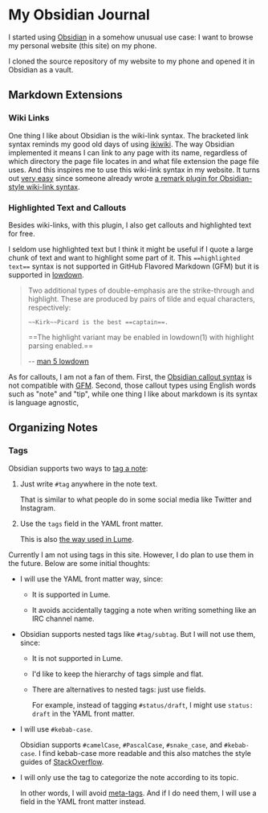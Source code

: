 # My Obsidian Journal

I started using [Obsidian][] in a somehow unusual use case:
I want to browse my personal website (this site) on my phone.

[Obsidian]: https://obsidian.md

I cloned the source repository of my website to my phone and opened it in Obsidian as a vault.

## Markdown Extensions

### Wiki Links

One thing I like about Obsidian is the wiki-link syntax.
The bracketed link syntax reminds my good old days of using [ikiwiki][].
The way Obsidian implemented it means I can link to any page with its name,
regardless of which directory the page file locates in and what file extension the page file uses.
And this inspires me to use this wiki-link syntax in my website.
It turns out [very easy][8dc019a] since someone already wrote [a remark plugin for Obsidian-style wiki-link syntax][remark-obsidian].

[ikiwiki]: https://ikiwiki.info
[8dc019a]: https://github.com/weakish/weakish.github.com/commit/8dc019a4f9e05cfa221589eaf50497f1671617fa
[remark-obsidian]: https://www.npmjs.com/package/remark-obsidian

### Highlighted Text and Callouts

Besides wiki-links, with this plugin, I also get callouts and highlighted text for free.

I seldom use highlighted text but I think it might be useful if I quote a large chunk of text and want to highlight some part of it.
This `==highlighted text==` syntax is not supported in GitHub Flavored Markdown (GFM) but it is supported in [lowdown].

[lowdown]: https://kristaps.bsd.lv/lowdown/

> Two additional types of double-emphasis are the strike-through and highlight.
> These are produced by pairs of tilde and equal characters, respectively:
>
>     ~~Kirk~~Picard is the best ==captain==.
>
>  ==The highlight variant may be enabled in lowdown(1) with highlight parsing enabled.==
>
> -- [man 5 lowdown][lowdown(5)]

[lowdown(5)]: https://manpages.ubuntu.com/manpages/jammy/man5/lowdown.5.html

As for callouts, I am not a fan of them.
First, the [Obsidian callout syntax][obsidian-callout] is not compatible with [GFM][gfm-callout].
Second, those callout types using English words such as "note" and "tip",
while one thing I like about markdown is its syntax is language agnostic,

[obsidian-callout]: https://help.obsidian.md/callouts
[gfm-callout]: https://docs.github.com/en/get-started/writing-on-github/getting-started-with-writing-and-formatting-on-github/basic-writing-and-formatting-syntax#alerts

## Organizing Notes

### Tags

Obsidian supports two ways to [tag a note][]:

1. Just write `#tag` anywhere in the note text.

    That is similar to what people do in some social media like Twitter and Instagram.

2. Use the `tags` field in the YAML front matter.

    This is also [the way used in Lume][lume-tags].

[tag a note]: https://help.obsidian.md/tags
[lume-tags]: https://lume.land/docs/creating-pages/tags/

Currently I am not using tags in this site.
However, I do plan to use them in the future.
Below are some initial thoughts:

- I will use the YAML front matter way, since:

    * It is supported in Lume.

    * It avoids accidentally tagging a note when writing something like an IRC channel name.

- Obsidian supports nested tags like `#tag/subtag`. But I will not use them, since:

    * It is not supported in Lume.

    * I'd like to keep the hierarchy of tags simple and flat.

    * There are alternatives to nested tags: just use fields.
    
        For example, instead of tagging `#status/draft`,
        I might use `status: draft` in the YAML front matter.

- I will use `#kebab-case`.

    Obsidian supports `#camelCase`, `#PascalCase`, `#snake_case`, and `#kebab-case`.
    I find kebab-case more readable and this also matches the style guides of [StackOverflow][so-tag].

- I will only use the tag to categorize the note according to its topic.

    In other words, I will avoid [meta-tags][].
    And if I do need them, I will use a field in the YAML front matter instead.

[so-tag]: https://stackoverflow.com/help/tagging
[meta-tags]: https://stackoverflow.blog/2010/08/07/the-death-of-meta-tags/

